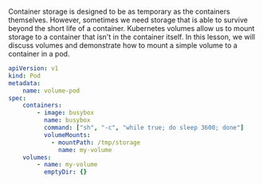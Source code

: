 
Container storage is designed to be as temporary as the containers themselves. However, sometimes we need storage that is able to survive beyond the short life of a container. Kubernetes volumes allow us to mount storage to a container that isn't in the container itself. In this lesson, we will discuss volumes and demonstrate how to mount a simple volume to a container in a pod.

```yaml
apiVersion: v1
kind: Pod
metadata:
    name: volume-pod
spec:
    containers:
        - image: busybox
          name: busybox
          command: ["sh", "-c", "while true; do sleep 3600; done"]
          volumeMounts:
            - mountPath: /tmp/storage
              name: my-volume
    volumes:
        - name: my-volume
          emptyDir: {}
```